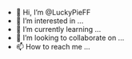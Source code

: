 - 👋 Hi, I’m @LuckyPieFF
- 👀 I’m interested in ...
- 🌱 I’m currently learning ...
- 💞️ I’m looking to collaborate on ...
- 📫 How to reach me ...

<!---
LuckyPieFF/LuckyPieFF is a ✨ special ✨ repository because its `README.md` (this file) appears on your GitHub profile.
You can click the Preview link to take a look at your changes.
--->
